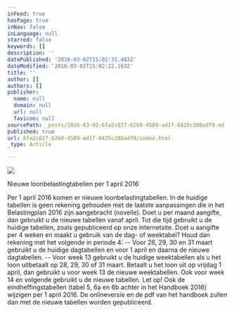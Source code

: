 ```yaml
---
inFeed: true
hasPage: true
inNav: false
inLanguage: null
starred: false
keywords: []
description: ''
datePublished: '2016-03-02T15:02:31.483Z'
dateModified: '2016-03-02T15:02:22.163Z'
title: ''
author: []
authors: []
publisher:
  name: null
  domain: null
  url: null
  favicon: null
sourcePath: _posts/2016-03-02-6fa2c827-b2b0-4589-ad1f-0425c208adf9.md
published: true
url: 6fa2c827-b2b0-4589-ad1f-0425c208adf9/index.html
_type: Article

---
```

![](https://the-grid-user-content.s3-us-west-2.amazonaws.com/3c68486a-ef16-45a0-b8da-00b1be165200.png)

Nieuwe loonbelastingtabellen per 1 april 2016 

Per 1 april 2016 komen er nieuwe loonbelastingtabellen. In de huidige tabellen is geen rekening gehouden
met de laatste aanpassingen die in het Belastingplan 2016 zijn aangebracht (novelle).
Doet u per maand aangifte, dan gebruikt u de nieuwe tabellen vanaf april. Tot die tijd gebruikt u de huidige
tabellen, zoals gepubliceerd op onze internetsite.
Doet u aangifte per 4 weken en maakt u gebruik van de dag- of weektabel? Houd dan rekening met het
volgende in periode 4:
-- Voor 28, 29, 30 en 31 maart gebruikt u de huidige dagtabellen en voor 1 april en daarna de nieuwe
dagtabellen.
-- Voor week 13 gebruikt u de huidige weektabellen als u het loon uitbetaalt op 28, 29, 30 of 31 maart.
Betaalt u het loon uit op vrijdag 1 april, dan gebruikt u voor week 13 de nieuwe weektabellen. Ook voor
week 14 en volgende gebruikt u de nieuwe tabellen.
Let op!
Ook de eindheffingstabellen (tabel 5, 6a en 6b achter in het Handboek 2016) wijzigen per 1 april 2016\.
De onlineversie en de pdf van het handboek zullen dan met de nieuwe tabellen worden gepubliceerd.